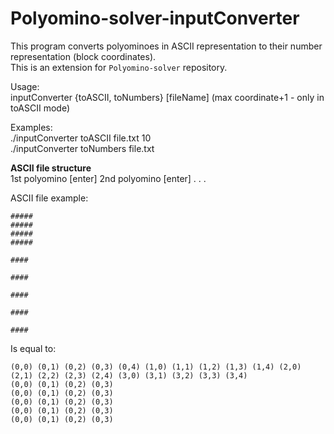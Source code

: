# Polyomino-solver-inputConverter

This program converts polyominoes in ASCII representation to their number representation (block coordinates).  
This is an extension for `Polyomino-solver` repository.

Usage:  
inputConverter {toASCII, toNumbers} [fileName] (max coordinate+1 - only in toASCII mode)

Examples:  
./inputConverter toASCII file.txt 10  
./inputConverter toNumbers file.txt  

**ASCII file structure**  
1st polyomino
[enter]
2nd polyomino
[enter]
.
.
.

ASCII file example:  
```
#####
#####
#####
#####

####

####

####

####

####
```

Is equal to:  
```
(0,0) (0,1) (0,2) (0,3) (0,4) (1,0) (1,1) (1,2) (1,3) (1,4) (2,0) (2,1) (2,2) (2,3) (2,4) (3,0) (3,1) (3,2) (3,3) (3,4)
(0,0) (0,1) (0,2) (0,3)
(0,0) (0,1) (0,2) (0,3)
(0,0) (0,1) (0,2) (0,3)
(0,0) (0,1) (0,2) (0,3)
(0,0) (0,1) (0,2) (0,3)
```

